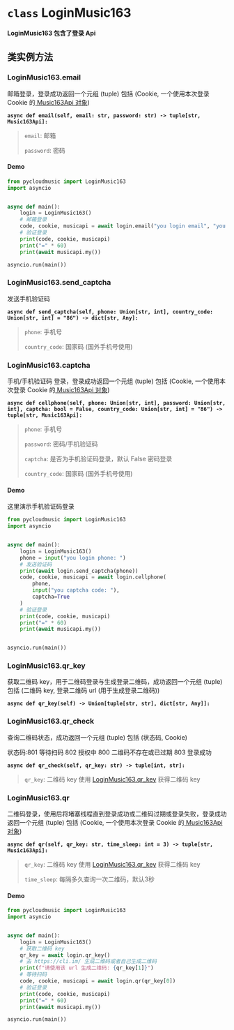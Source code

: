 # `class` LoginMusic163

**LoginMusic163 包含了登录 Api**

## 类实例方法

### LoginMusic163.email

邮箱登录，登录成功返回一个元组 (tuple) 包括 (Cookie, 一个使用本次登录 Cookie 的[ Music163Api 对象](/pycloudmusic/Music163Api.md))

**`async def email(self, email: str, password: str) -> tuple[str, Music163Api]:`**

> `email`: 邮箱
>
> `password`: 密码

#### Demo

```python
from pycloudmusic import LoginMusic163
import asyncio


async def main():
    login = LoginMusic163()
    # 邮箱登录
    code, cookie, musicapi = await login.email("you login email", "you login password")
    # 验证登录
    print(code, cookie, musicapi)
    print("=" * 60)
    print(await musicapi.my())

asyncio.run(main())
```

### LoginMusic163.send_captcha

发送手机验证码

**`async def send_captcha(self, phone: Union[str, int], country_code: Union[str, int] = "86") -> dict[str, Any]:`**

> `phone`: 手机号
>
> `country_code`: 国家码 (国外手机号使用)

### LoginMusic163.captcha

手机/手机验证码 登录，登录成功返回一个元组 (tuple) 包括 (Cookie, 一个使用本次登录 Cookie 的[ Music163Api 对象](/pycloudmusic/Music163Api.md))

**`async def cellphone(self, phone: Union[str, int], password: Union[str, int], captcha: bool = False, country_code: Union[str, int] = "86") -> tuple[str, Music163Api]:`**

> `phone`: 手机号
>
> `password`: 密码/手机验证码
>
> `captcha`: 是否为手机验证码登录，默认 False 密码登录
>
> `country_code`: 国家码 (国外手机号使用)

#### Demo

这里演示手机验证码登录

```python
from pycloudmusic import LoginMusic163
import asyncio


async def main():
    login = LoginMusic163()
    phone = input("you login phone: ")
    # 发送验证码
    print(await login.send_captcha(phone))
    code, cookie, musicapi = await login.cellphone(
        phone,
        input("you captcha code: "),
        captcha=True
    )
    # 验证登录
    print(code, cookie, musicapi)
    print("=" * 60)
    print(await musicapi.my())


asyncio.run(main())
```

### LoginMusic163.qr_key

获取二维码 key，用于二维码登录与生成登录二维码，成功返回一个元组 (tuple) 包括 (二维码 key, 登录二维码 url (用于生成登录二维码))

**`async def qr_key(self) -> Union[tuple[str, str], dict[str, Any]]:`**

### LoginMusic163.qr_check

查询二维码状态，成功返回一个元组 (tuple) 包括 (状态码, Cookie)

状态码:801 等待扫码 802 授权中 800 二维码不存在或已过期 803 登录成功

**`async def qr_check(self, qr_key: str) -> tuple[int, str]:`**

> `qr_key`: 二维码 key 使用 [LoginMusic163.qr_key](/pycloudmusic/LoginMusic163?id=loginmusic163qr_key) 获得二维码 key

### LoginMusic163.qr

二维码登录，使用后将堵塞线程直到登录成功或二维码过期或登录失败，登录成功返回一个元组 (tuple) 包括 (Cookie, 一个使用本次登录 Cookie 的[ Music163Api 对象](/pycloudmusic/Music163Api.md))

**`async def qr(self, qr_key: str, time_sleep: int = 3) -> tuple[str, Music163Api]:`**

> `qr_key`: 二维码 key 使用 [LoginMusic163.qr_key](/pycloudmusic/LoginMusic163?id=loginmusic163qr_key) 获得二维码 key
>
> `time_sleep`: 每隔多久查询一次二维码，默认3秒

#### Demo

```python
from pycloudmusic import LoginMusic163
import asyncio


async def main():
    login = LoginMusic163()
    # 获取二维码 key
    qr_key = await login.qr_key()
    # 去 https://cli.im/ 生成二维码或者自己生成二维码
    print(f"请使用该 url 生成二维码: {qr_key[1]}")
    # 等待扫码
    code, cookie, musicapi = await login.qr(qr_key[0])
    # 验证登录
    print(code, cookie, musicapi)
    print("=" * 60)
    print(await musicapi.my())

asyncio.run(main())
```